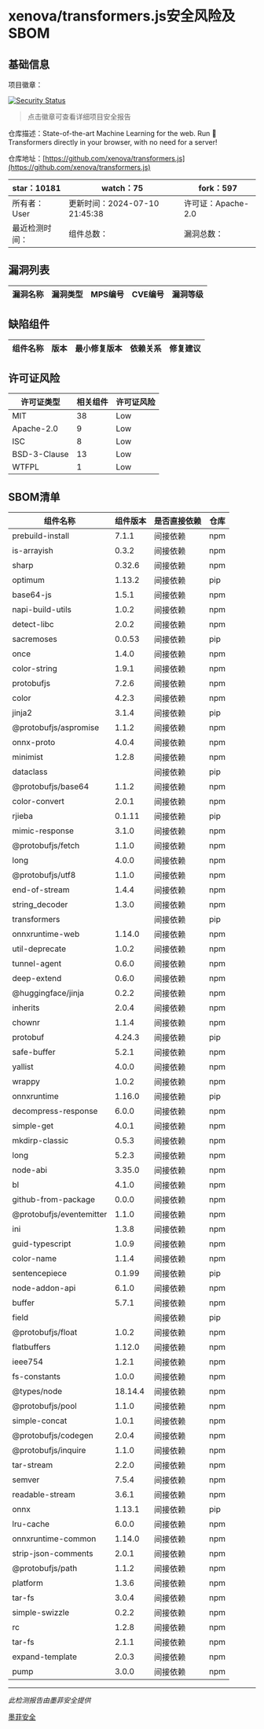 # xenova/transformers.js安全风险及SBOM

## 基础信息

项目徽章：

[![Security Status](https://www.murphysec.com/platform3/v31/badge/1811480737001881600.svg)](https://www.murphysec.com/console/report/1698042237057368064/1811480737001881600)

> 点击徽章可查看详细项目安全报告

仓库描述：State-of-the-art Machine Learning for the web. Run 🤗 Transformers directly in your browser, with no need for a server!

仓库地址：[https://github.com/xenova/transformers.js](https://github.com/xenova/transformers.js)

| star：10181 | watch：75 | fork：597 |
| ----------- | -------------- | ------------ |
| 所有者：User | 更新时间：2024-07-10 21:45:38 | 许可证：Apache-2.0 |
| 最近检测时间： | 组件总数： | 漏洞总数： |




## 漏洞列表

| 漏洞名称 | 漏洞类型 | MPS编号 | CVE编号 | 漏洞等级 |
| ------- | ------ | ------- | ------ | ----- |





## 缺陷组件

| 组件名称 | 版本 | 最小修复版本 | 依赖关系 | 修复建议 |
| -------- | ---- | ------------ | -------- | -------- |





## 许可证风险

| 许可证类型 | 相关组件 | 许可证风险 |
| ---------- | -------- | ---------- |
|MIT|38|Low|
|Apache-2.0|9|Low|
|ISC|8|Low|
|BSD-3-Clause|13|Low|
|WTFPL|1|Low|




## SBOM清单

| 组件名称 | 组件版本 | 是否直接依赖 | 仓库 |
| -------- | -------- | ------------ | ---- |
|prebuild-install|7.1.1|间接依赖|npm|
|is-arrayish|0.3.2|间接依赖|npm|
|sharp|0.32.6|间接依赖|npm|
|optimum|1.13.2|间接依赖|pip|
|base64-js|1.5.1|间接依赖|npm|
|napi-build-utils|1.0.2|间接依赖|npm|
|detect-libc|2.0.2|间接依赖|npm|
|sacremoses|0.0.53|间接依赖|pip|
|once|1.4.0|间接依赖|npm|
|color-string|1.9.1|间接依赖|npm|
|protobufjs|7.2.6|间接依赖|npm|
|color|4.2.3|间接依赖|npm|
|jinja2|3.1.4|间接依赖|pip|
|@protobufjs/aspromise|1.1.2|间接依赖|npm|
|onnx-proto|4.0.4|间接依赖|npm|
|minimist|1.2.8|间接依赖|npm|
|dataclass||间接依赖|pip|
|@protobufjs/base64|1.1.2|间接依赖|npm|
|color-convert|2.0.1|间接依赖|npm|
|rjieba|0.1.11|间接依赖|pip|
|mimic-response|3.1.0|间接依赖|npm|
|@protobufjs/fetch|1.1.0|间接依赖|npm|
|long|4.0.0|间接依赖|npm|
|@protobufjs/utf8|1.1.0|间接依赖|npm|
|end-of-stream|1.4.4|间接依赖|npm|
|string_decoder|1.3.0|间接依赖|npm|
|transformers||间接依赖|pip|
|onnxruntime-web|1.14.0|间接依赖|npm|
|util-deprecate|1.0.2|间接依赖|npm|
|tunnel-agent|0.6.0|间接依赖|npm|
|deep-extend|0.6.0|间接依赖|npm|
|@huggingface/jinja|0.2.2|间接依赖|npm|
|inherits|2.0.4|间接依赖|npm|
|chownr|1.1.4|间接依赖|npm|
|protobuf|4.24.3|间接依赖|pip|
|safe-buffer|5.2.1|间接依赖|npm|
|yallist|4.0.0|间接依赖|npm|
|wrappy|1.0.2|间接依赖|npm|
|onnxruntime|1.16.0|间接依赖|pip|
|decompress-response|6.0.0|间接依赖|npm|
|simple-get|4.0.1|间接依赖|npm|
|mkdirp-classic|0.5.3|间接依赖|npm|
|long|5.2.3|间接依赖|npm|
|node-abi|3.35.0|间接依赖|npm|
|bl|4.1.0|间接依赖|npm|
|github-from-package|0.0.0|间接依赖|npm|
|@protobufjs/eventemitter|1.1.0|间接依赖|npm|
|ini|1.3.8|间接依赖|npm|
|guid-typescript|1.0.9|间接依赖|npm|
|color-name|1.1.4|间接依赖|npm|
|sentencepiece|0.1.99|间接依赖|pip|
|node-addon-api|6.1.0|间接依赖|npm|
|buffer|5.7.1|间接依赖|npm|
|field||间接依赖|pip|
|@protobufjs/float|1.0.2|间接依赖|npm|
|flatbuffers|1.12.0|间接依赖|npm|
|ieee754|1.2.1|间接依赖|npm|
|fs-constants|1.0.0|间接依赖|npm|
|@types/node|18.14.4|间接依赖|npm|
|@protobufjs/pool|1.1.0|间接依赖|npm|
|simple-concat|1.0.1|间接依赖|npm|
|@protobufjs/codegen|2.0.4|间接依赖|npm|
|@protobufjs/inquire|1.1.0|间接依赖|npm|
|tar-stream|2.2.0|间接依赖|npm|
|semver|7.5.4|间接依赖|npm|
|readable-stream|3.6.1|间接依赖|npm|
|onnx|1.13.1|间接依赖|pip|
|lru-cache|6.0.0|间接依赖|npm|
|onnxruntime-common|1.14.0|间接依赖|npm|
|strip-json-comments|2.0.1|间接依赖|npm|
|@protobufjs/path|1.1.2|间接依赖|npm|
|platform|1.3.6|间接依赖|npm|
|tar-fs|3.0.4|间接依赖|npm|
|simple-swizzle|0.2.2|间接依赖|npm|
|rc|1.2.8|间接依赖|npm|
|tar-fs|2.1.1|间接依赖|npm|
|expand-template|2.0.3|间接依赖|npm|
|pump|3.0.0|间接依赖|npm|


------

*此检测报告由墨菲安全提供*

[墨菲安全](www.murphysec.com)